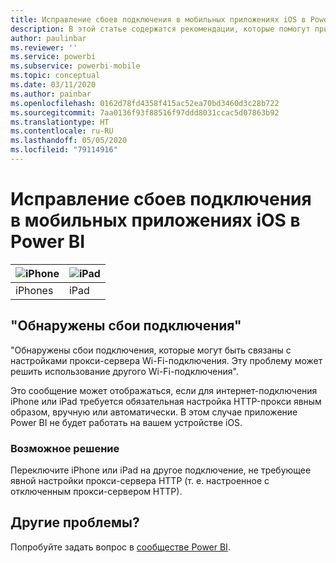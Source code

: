 ```yaml
---
title: Исправление сбоев подключения в мобильных приложениях iOS в Power BI
description: В этой статье содержатся рекомендации, которые помогут при появлении сообщения "Возникли сбои подключения, которые могут быть связаны с настройками прокси-сервера Wi-Fi-подключения".
author: paulinbar
ms.reviewer: ''
ms.service: powerbi
ms.subservice: powerbi-mobile
ms.topic: conceptual
ms.date: 03/11/2020
ms.author: painbar
ms.openlocfilehash: 0162d78fd4358f415ac52ea70bd3460d3c28b722
ms.sourcegitcommit: 7aa0136f93f88516f97ddd8031ccac5d07863b92
ms.translationtype: HT
ms.contentlocale: ru-RU
ms.lasthandoff: 05/05/2020
ms.locfileid: "79114916"
---
```

# <a name="fixing-communication-failures-in-ios-mobile-apps---power-bi"></a>Исправление сбоев подключения в мобильных приложениях iOS в Power BI

| ![iPhone](./media/mobile-known-issues-with-the-iphone-app/iphone-logo-50-px.png) | ![iPad](./media/mobile-known-issues-with-the-iphone-app/ipad-logo-50-px.png) |
|:--- |:--- |
| iPhones |iPad |

## <a name="we-encountered-communication-failures"></a>"Обнаружены сбои подключения"
"Обнаружены сбои подключения, которые могут быть связаны с настройками прокси-сервера Wi-Fi-подключения. Эту проблему может решить использование другого Wi-Fi-подключения".

Это сообщение может отображаться, если для интернет-подключения iPhone или iPad требуется обязательная настройка HTTP-прокси явным образом, вручную или автоматически. В этом случае приложение Power BI не будет работать на вашем устройстве iOS.

### <a name="workaround"></a>Возможное решение
Переключите iPhone или iPad на другое подключение, не требующее явной настройки прокси-сервера HTTP (т. е. настроенное с отключенным прокси-сервером HTTP).

## <a name="other-issues"></a>Другие проблемы?
Попробуйте задать вопрос в [сообществе Power BI](https://community.powerbi.com/).

